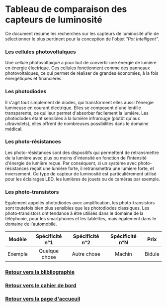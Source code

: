 # Tableau de comparaison des capteurs de luminosité

Ce document résume les recherches sur les capteurs de luminosité afin de sélectionner le plus pertinent pour la conception de l'objet *"Pot Intelligent"*.

### Les cellules photovoltaïques
Une cellule photovoltaïque a pour but de convertir une énergie de lumière en énergie électrique. Ces cellules fonctionnent comme des panneaux photovoltaïques, ce qui permet de réaliser de grandes économies, à la fois énergétiques et financières.

### Les photodiodes
Il s'agit tout simplement de diodes, qui transforment elles aussi l'énergie lumineuse en courant électrique. Elles se composent d'une lentille transparente, ce qui leur permet d'absorber facilement la lumière. Les photodiodes étant sensibles à la lumière infrarouge (plutôt qu'aux ultraviolets), elles offrent de nombreuses possibilités dans le domaine médical.

### Les photo-résistances
Les photo-résistances sont des dispositifs qui permettent de retransmettre de la lumière avec plus ou moins d'intensité en fonction de l'intensité d'énergie de lumière reçue. Par conséquent, si un système avec photo-résistances reçoit une lumière forte, il retransmettra une lumière forte, et inversement. Ce type de capteur de luminosité est particulièrement utilisé pour les éclairages LED, les lumières de jouets ou de caméras par exemple.

### Les photo-transistors
Egalement appelés photodiodes avec amplification, les photo-transistors sont toutefois bien plus sensibles que les photodiodes classiques. Les photo-transistors ont tendance à être utilisés dans le domaine de la téléphonie, pour les smartphones et les tablettes, mais également dans le domaine de l'automobile.

| Modèle   | Spécificité n°1 | Spécificité n°2 | Spécificité n°N | Prix   |
|:--------:|:---------------:|:---------------:|:---------------:|:------:|
| Exemple  | Quelque chose   | Autre chose     | Machin          | Bidule |

### [Retour vers la blibliographie](https://github.com/TeteNeuvyAlexandre/Projet-Agriculture-Urbaine/blob/main/Bibliographie/Bibliographie.md)

### [Retour vers le cahier de bord](https://github.com/TeteNeuvyAlexandre/Projet-Agriculture-Urbaine/blob/main/Cahier-de-Bord/CahierDeBord.md)

### [Retour vers la page d'accueuil](https://github.com/TeteNeuvyAlexandre/Projet-Agriculture-Urbaine)